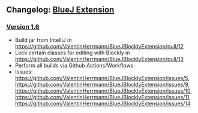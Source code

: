 ## Changelog: [BlueJ Extension](https://github.com/ValentinHerrmann/BlueJBlocklyExtension)

### [Version 1.6](https://github.com/ValentinHerrmann/BlueJBlocklyExtension/releases/tag/16.15.12) 
- Build jar from IntelliJ in https://github.com/ValentinHerrmann/BlueJBlocklyExtension/pull/12
- Lock certain classes for editing with Blockly in https://github.com/ValentinHerrmann/BlueJBlocklyExtension/pull/13
- Perform all builds via Github Actions/Workflows
- Issues: https://github.com/ValentinHerrmann/BlueJBlocklyExtension/issues/5, https://github.com/ValentinHerrmann/BlueJBlocklyExtension/issues/9, https://github.com/ValentinHerrmann/BlueJBlocklyExtension/issues/10, https://github.com/ValentinHerrmann/BlueJBlocklyExtension/issues/11, https://github.com/ValentinHerrmann/BlueJBlocklyExtension/issues/14
